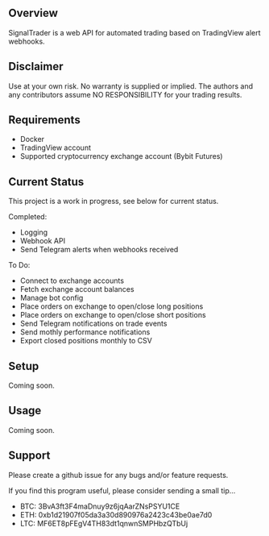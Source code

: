 ## Overview

SignalTrader is a web API for automated trading based on TradingView alert webhooks.


## Disclaimer

Use at your own risk. No warranty is supplied or implied.
The authors and any contributors assume NO RESPONSIBILITY for your trading results.


## Requirements

- Docker
- TradingView account
- Supported cryptocurrency exchange account (Bybit Futures)


## Current Status

This project is a work in progress, see below for current status.

Completed:
- Logging
- Webhook API
- Send Telegram alerts when webhooks received

To Do:
- Connect to exchange accounts
- Fetch exchange account balances
- Manage bot config
- Place orders on exchange to open/close long positions
- Place orders on exchange to open/close short positions
- Send Telegram notifications on trade events
- Send mothly performance notifications
- Export closed positions monthly to CSV


## Setup

Coming soon.


## Usage

Coming soon.


## Support

Please create a github issue for any bugs and/or feature requests.

If you find this program useful, please consider sending a small tip...
- BTC: 3BvA3ft3F4maDnuy9z6jqAarZNsPSYU1CE
- ETH: 0xb1d21907f05da3a30d890976a2423c43be0ae7d0
- LTC: MF6ET8pFEgV4TH83dt1qnwnSMPHbzQTbUj
